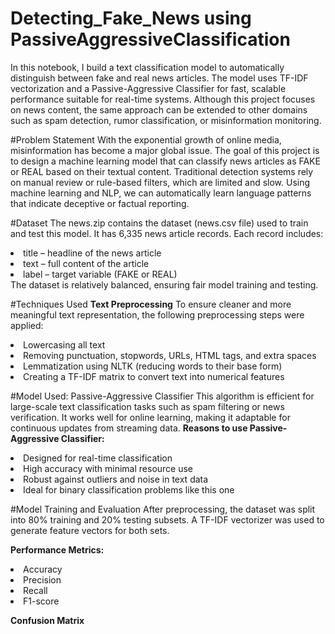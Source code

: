 # Detecting_Fake_News using PassiveAggressiveClassification

In this notebook, I build a text classification model to automatically distinguish between fake and real news articles. The model uses TF-IDF vectorization and a Passive-Aggressive Classifier for fast, scalable performance suitable for real-time systems. Although this project focuses on news content, the same approach can be extended to other domains such as spam detection, rumor classification, or misinformation monitoring.

#Problem Statement
With the exponential growth of online media, misinformation has become a major global issue. The goal of this project is to design a machine learning model that can classify news articles as FAKE or REAL based on their textual content. Traditional detection systems rely on manual review or rule-based filters, which are limited and slow. Using machine learning and NLP, we can automatically learn language patterns that indicate deceptive or factual reporting.

#Dataset
The news.zip contains the dataset (news.csv file) used to train and test this model. It has 6,335 news article records.
Each record includes:
<li> title – headline of the news article </li>
<li>text – full content of the article</li>
<li>label – target variable (FAKE or REAL)</li>
The dataset is relatively balanced, ensuring fair model training and testing.

#Techniques Used
**Text Preprocessing**
To ensure cleaner and more meaningful text representation, the following preprocessing steps were applied:
<li>Lowercasing all text</li>
<li>Removing punctuation, stopwords, URLs, HTML tags, and extra spaces</li>
<li>Lemmatization using NLTK (reducing words to their base form)</li>
<li>Creating a TF-IDF matrix to convert text into numerical features</li>

#Model Used: Passive-Aggressive Classifier
This algorithm is efficient for large-scale text classification tasks such as spam filtering or news verification. It works well for online learning, making it adaptable for continuous updates from streaming data.
**Reasons to use Passive-Aggressive Classifier:**
<li>Designed for real-time classification</li>
<li>High accuracy with minimal resource use</li>
<li>Robust against outliers and noise in text data</li>
<li>Ideal for binary classification problems like this one</li>

#Model Training and Evaluation
After preprocessing, the dataset was split into 80% training and 20% testing subsets.
A TF-IDF vectorizer was used to generate feature vectors for both sets.

**Performance Metrics:**
<li>Accuracy</li>
<li>Precision</li>
<li>Recall</li>
<li>F1-score</li>

**Confusion Matrix**
